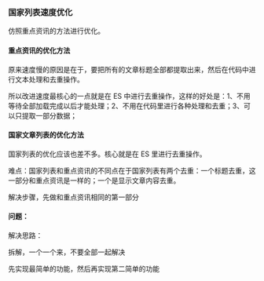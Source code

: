 

### 国家列表速度优化  

仿照重点资讯的方法进行优化。  


#### 重点资讯的优化方法  

原来速度慢的原因是在于，要把所有的文章标题全部都提取出来，然后在代码中进行文本处理和去重操作。  

所以改进速度最核心的一点就是在 ES 中进行去重操作，这样的好处是：1、不用等待全部加载完成以后才能处理；2、不用在代码里进行各种处理和去重；3、可以只提取一部分数据；  


#### 国家文章列表的优化方法  

国家列表的优化应该也差不多。核心就是在 ES 里进行去重操作。  

难点：国家列表和重点资讯的不同点在于国家列表有两个去重：一个标题去重，这一部分和重点资讯是一样的；一个是显示文章内容去重。  

解决步骤，先做和重点资讯相同的第一部分  










#### 问题：  

解决思路：  






拆解，一个一个来，不要全部一起解决  

先实现最简单的功能，然后再实现第二简单的功能  

